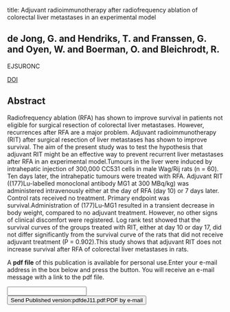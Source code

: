 title: Adjuvant radioimmunotherapy after radiofrequency ablation of colorectal liver metastases in an experimental model

## de Jong, G. and Hendriks, T. and Franssen, G. and Oyen, W. and Boerman, O. and Bleichrodt, R.
EJSURONC

<a href="https://doi.org/10.1016/j.ejso.2010.12.009">DOI</a>

## Abstract
Radiofrequency ablation (RFA) has shown to improve survival in patients not eligible for surgical resection of colorectal liver metastases. However, recurrences after RFA are a major problem. Adjuvant radioimmunotherapy (RIT) after surgical resection of liver metastases has shown to improve survival. The aim of the present study was to test the hypothesis that adjuvant RIT might be an effective way to prevent recurrent liver metastases after RFA in an experimental model.Tumours in the liver were induced by intrahepatic injection of 300,000 CC531 cells in male Wag/Rij rats (n = 60). Ten days later, the intrahepatic tumours were treated with RFA. Adjuvant RIT ((177)Lu-labelled monoclonal antibody MG1 at 300 MBq/kg) was administered intravenously either at the day of RFA (day 10) or 7 days later. Control rats received no treatment. Primary endpoint was survival.Administration of (177)Lu-MG1 resulted in a transient decrease in body weight, compared to no adjuvant treatment. However, no other signs of clinical discomfort were registered. Log rank test showed that the survival curves of the groups treated with RIT, either at day 10 or day 17, did not differ significantly from the survival curve of the rats that did not receive adjuvant treatment (P = 0.902).This study shows that adjuvant RIT does not increase survival after RFA of colorectal liver metastases in rats.

A <b>pdf file</b> of this publication is available for personal use.Enter your e-mail address in the box below and press the button. You will receive an e-mail message with a link to the pdf file.
<form action="sender.php">  <input type="text" name="email">  <input type="submit" value="Send Published version:pdfdeJ11.pdf:PDF by e-mail"></form>